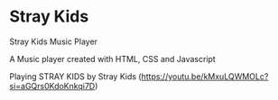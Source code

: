 # Stray Kids

Stray Kids Music Player 

A Music player created with HTML, CSS and Javascript 

Playing STRAY KIDS by Stray Kids 
(https://youtu.be/kMxuLQWMOLc?si=aGQrs0KdoKnkqi7D)

